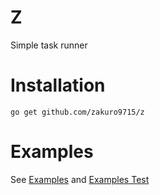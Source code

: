 # Z

Simple task runner

# Installation

```
go get github.com/zakuro9715/z
```

# Examples

See [Examples](./examples) and [Examples Test](./examples_test.go)
